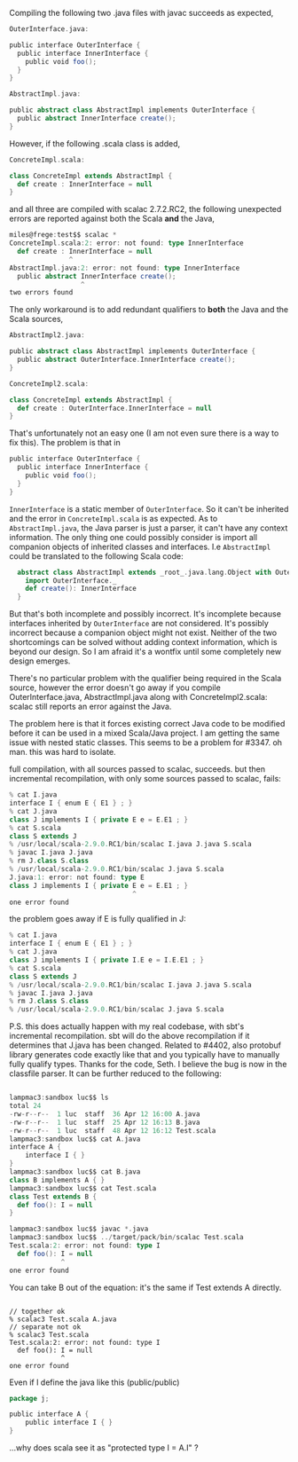 Compiling the following two .java files with javac succeeds as expected,

```scala
OuterInterface.java:

public interface OuterInterface {
  public interface InnerInterface {
    public void foo();
  }
}
```

```scala
AbstractImpl.java:

public abstract class AbstractImpl implements OuterInterface {
  public abstract InnerInterface create();
}
```

However, if the following .scala class is added,

```scala
ConcreteImpl.scala:

class ConcreteImpl extends AbstractImpl {
  def create : InnerInterface = null
}
```

and all three are compiled with scalac 2.7.2.RC2, the following unexpected errors are reported against both the Scala **and** the Java,

```scala
miles@frege:test$$ scalac *
ConcreteImpl.scala:2: error: not found: type InnerInterface
  def create : InnerInterface = null
               ^
AbstractImpl.java:2: error: not found: type InnerInterface
  public abstract InnerInterface create();
                  ^
two errors found
```

The only workaround is to add redundant qualifiers to **both** the Java and the Scala sources,

```scala
AbstractImpl2.java:

public abstract class AbstractImpl implements OuterInterface {
  public abstract OuterInterface.InnerInterface create();
}
```

```scala
ConcreteImpl2.scala:

class ConcreteImpl extends AbstractImpl {
  def create : OuterInterface.InnerInterface = null
}
```


That's unfortunately not an easy one (I am not even sure there is a way to fix this). The problem is that in 
```scala
public interface OuterInterface {
  public interface InnerInterface {
    public void foo();
  }
}
```
`InnerInterface` is a static member of `OuterInterface`. So it can't be inherited and the error in `ConcreteImpl.scala` is as expected. As to `AbstractImpl.java`, the Java parser is just a parser, it can't have any context information. The only thing one could possibly consider is import all companion objects of inherited classes and interfaces. I.e `AbstractImpl` could be translated to the following Scala code:
```scala
  abstract class AbstractImpl extends _root_.java.lang.Object with OuterInterface {
    import OuterInterface._
    def create(): InnerInterface
  }
```
But that's both incomplete and possibly incorrect. It's incomplete because 
interfaces inherited by `OuterInterface` are not considered. It's possibly incorrect
because a companion object might not exist. Neither of the two shortcomings can be solved without adding context information, which is beyond our design. So I am afraid it's a wontfix until some completely new design emerges.


There's no particular problem with the qualifier being required in the Scala source, however the error doesn't go away if you compile OuterInterface.java, AbstractImpl.java along with ConcreteImpl2.scala: scalac still reports an error against the Java.

The problem here is that it forces existing correct Java code to be modified before it can be used in a mixed Scala/Java project.
I am getting the same issue with nested static classes. This seems to be a problem for #3347.
oh man. this was hard to isolate.

full compilation, with all sources passed to scalac, succeeds. but then incremental recompilation, with only some sources passed to scalac, fails:
```scala
% cat I.java
interface I { enum E { E1 } ; }
% cat J.java
class J implements I { private E e = E.E1 ; }
% cat S.scala
class S extends J
% /usr/local/scala-2.9.0.RC1/bin/scalac I.java J.java S.scala
% javac I.java J.java
% rm J.class S.class
% /usr/local/scala-2.9.0.RC1/bin/scalac J.java S.scala
J.java:1: error: not found: type E
class J implements I { private E e = E.E1 ; }
                               ^
one error found
```

the problem goes away if E is fully qualified in J:
```scala
% cat I.java
interface I { enum E { E1 } ; }
% cat J.java
class J implements I { private I.E e = I.E.E1 ; }
% cat S.scala
class S extends J
% /usr/local/scala-2.9.0.RC1/bin/scalac I.java J.java S.scala
% javac I.java J.java
% rm J.class S.class
% /usr/local/scala-2.9.0.RC1/bin/scalac J.java S.scala
```
P.S. this does actually happen with my real codebase, with sbt's incremental recompilation. sbt will do the above recompilation if it determines that J.java has been changed.
Related to #4402, also protobuf library generates code exactly like that and you typically have to manually fully qualify types.
Thanks for the code, Seth. I believe the bug is now in the classfile parser. It can be further reduced to the following:

```scala

lampmac3:sandbox luc$$ ls
total 24
-rw-r--r--  1 luc  staff  36 Apr 12 16:00 A.java
-rw-r--r--  1 luc  staff  25 Apr 12 16:13 B.java
-rw-r--r--  1 luc  staff  48 Apr 12 16:12 Test.scala
lampmac3:sandbox luc$$ cat A.java 
interface A {
    interface I { }
}
lampmac3:sandbox luc$$ cat B.java 
class B implements A { }
lampmac3:sandbox luc$$ cat Test.scala 
class Test extends B {
  def foo(): I = null
}

lampmac3:sandbox luc$$ javac *.java
lampmac3:sandbox luc$$ ../target/pack/bin/scalac Test.scala
Test.scala:2: error: not found: type I
  def foo(): I = null
             ^
one error found
```
You can take B out of the equation: it's the same if Test extends A directly.
```

// together ok
% scalac3 Test.scala A.java 
// separate not ok
% scalac3 Test.scala 
Test.scala:2: error: not found: type I
  def foo(): I = null
             ^
one error found
```

Even if I define the java like this (public/public)
```scala
package j;

public interface A {
    public interface I { }
}
```
...why does scala see it as "protected type I = A.I" ?
